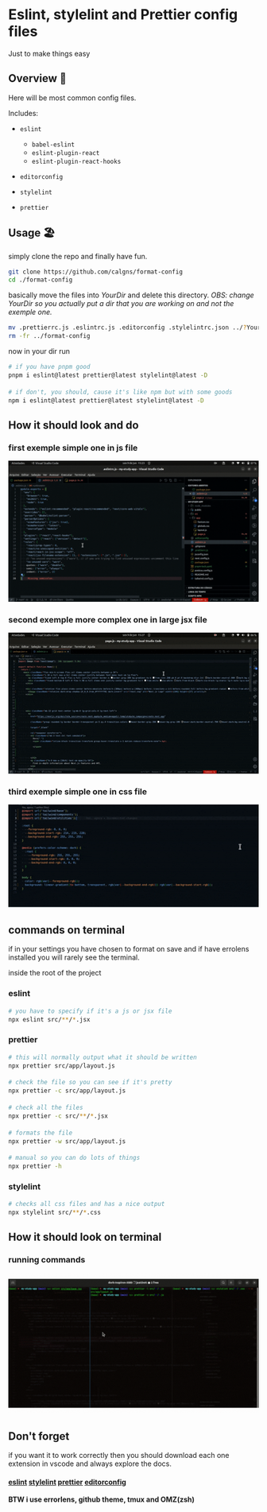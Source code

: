 # Eslint, stylelint and Prettier config files
Just to make things easy

## Overview :owl:
Here will be most common config files.

Includes:

- `eslint`
  - `babel-eslint`
  - `eslint-plugin-react`
  - `eslint-plugin-react-hooks`

- `editorconfig`
- `stylelint`
- `prettier`

## Usage 🏖️

simply clone the repo and finally have fun.

```sh 
git clone https://github.com/calgns/format-config
cd ./format-config
```

basically move the files into _YourDir_ and delete this directory.
_OBS: change YourDir so you actually put a dir that you are working on and not the exemple one._
```sh 
mv .prettierrc.js .eslintrc.js .editorconfig .stylelintrc.json ../?YourDir?
rm -fr ../format-config
```

now in your dir run
```sh
# if you have pnpm good
pnpm i eslint@latest prettier@latest stylelint@latest -D

# if don't, you should, cause it's like npm but with some goods
npm i eslint@latest prettier@latest stylelint@latest -D

```


## How it should look and do
### first exemple simple one in js file
![First gif exemple vscode js file](./assets/md-exemple.gif)
### second exemple more complex one in large jsx file
![second gif exemple vscode large js file](./assets/md-exemple2.gif)
### third exemple simple one in css file
![third gif exemple vscode css file](./assets/md-exemple3.gif)

## commands on terminal
if in your settings you have chosen to format on save and if have errolens installed you will rarely see the terminal.

inside the root of the project

### eslint
```sh
# you have to specify if it's a js or jsx file
npx eslint src/**/*.jsx
```

### prettier
```sh
# this will normally output what it should be written
npx prettier src/app/layout.js 

# check the file so you can see if it's pretty 
npx prettier -c src/app/layout.js 

# check all the files
npx prettier -c src/**/*.jsx 

# formats the file
npx prettier -w src/app/layout.js 

# manual so you can do lots of things
npx prettier -h
```

### stylelint
```sh
# checks all css files and has a nice output
npx stylelint src/**/*.css
```

## How it should look on terminal
### running commands
![GifExempleTerminal](./assets/md-exemple4.gif)

## Don't forget
if you want it to work correctly then you should download each one extension in vscode and always explore the docs.

#### [eslint](https://eslint.org/) [stylelint](https://stylelint.io/) [prettier](https://prettier.io/) [editorconfig](https://editorconfig.org/) 

**BTW i use errorlens, github theme, tmux and OMZ(zsh)**
